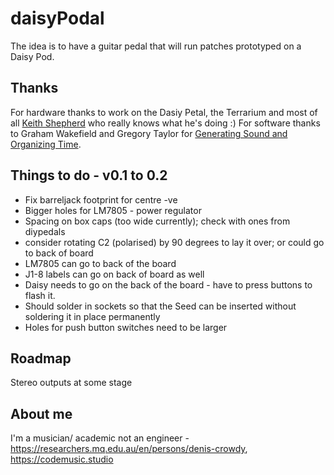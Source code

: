 # daisyPodal

The idea is to have a guitar pedal that will run patches prototyped on a Daisy Pod.


## Thanks

For hardware thanks to work on the Dasiy Petal, the Terrarium and most of all [Keith Shepherd](https://github.com/bkshepherd) who really knows what he's doing :)
For software thanks to Graham Wakefield and Gregory Taylor for [Generating Sound and Organizing Time](https://cycling74.com/books/go).

## Things to do - v0.1 to 0.2
- Fix barreljack footprint for centre -ve
- Bigger holes for LM7805 - power regulator
- Spacing on box caps (too wide currently); check with ones from diypedals
- consider rotating C2 (polarised) by 90 degrees to lay it over; or could go to back of board
- LM7805 can go to back of the board
- J1-8 labels can go on back of board as well
- Daisy needs to go on the back of the board - have to press buttons to flash it.
- Should solder in sockets so that the Seed can be inserted without soldering it in place permanently
- Holes for push button switches need to be larger

## Roadmap
Stereo outputs at some stage

## About me
I'm a musician/ academic not an engineer - https://researchers.mq.edu.au/en/persons/denis-crowdy, https://codemusic.studio

